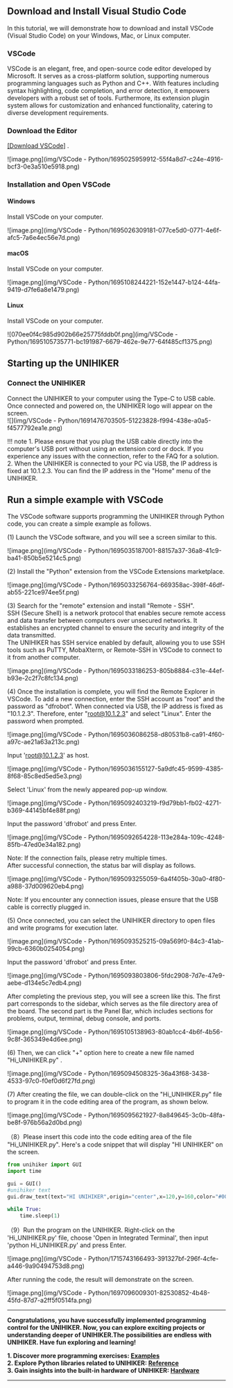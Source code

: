 ## **Download and Install Visual Studio Code**

In this tutorial, we will demonstrate how to download and install VSCode (Visual Studio Code) on your Windows, Mac, or Linux computer.   

### **VSCode** 
VSCode is an elegant, free, and open-source code editor developed by Microsoft. It serves as a cross-platform solution, supporting numerous programming languages such as Python and C++. With features including syntax highlighting, code completion, and error detection, it empowers developers with a robust set of tools. Furthermore, its extension plugin system allows for customization and enhanced functionality, catering to diverse development requirements.   

### **Download the Editor**
[[Download VSCode]](https://code.visualstudio.com/download) .   

![image.png](img/VSCode - Python/1695025959912-55f4a8d7-c24e-4916-bcf3-0e3a510e5918.png)  

### **Installation and Open VSCode**
#### Windows 
Install VSCode on your computer.

![image.png](img/VSCode - Python/1695026309181-077ce5d0-0771-4e6f-afc5-7a6e4ec56e7d.png)  

#### macOS
Install VSCode on your computer.

![image.png](img/VSCode - Python/1695108244221-152e1447-b124-44fa-9419-d7fe6a8e1479.png)  

#### Linux
Install VSCode on your computer.

![070ee0f4c985d902b66e25775fddb0f.png](img/VSCode - Python/1695105735771-bc191987-6679-462e-9e77-64f485cf1375.png)  

## **Starting up the UNIHIKER**
### **Connect the UNIHIKER**
Connect the UNIHIKER to your computer using the Type-C to USB cable. Once connected and powered on, the UNIHIKER logo will appear on the screen.   
![](img/VSCode - Python/1691476703505-51223828-f994-438e-a0a5-f4577792ea1e.png)   

!!! note
    1. Please ensure that you plug the USB cable directly into the computer's USB port without using an extension cord or dock. If you experience any issues with the connection, refer to the FAQ for a solution.  
    2. When the UNIHIKER is connected to your PC via USB, the IP address is fixed at 10.1.2.3. You can find the IP address in the "Home" menu of the UNIHIKER.    

## **Run a simple example with VSCode**
The VSCode software supports programming the UNIHIKER through Python code, you can create a simple example as follows.  

(1) Launch the VSCode software, and you will see a screen similar to this.   

![image.png](img/VSCode - Python/1695035187001-88157a37-36a8-41c9-ba41-850b5e5214c5.png)  
  
(2) Install the "Python" extension from the VSCode Extensions marketplace.  

![image.png](img/VSCode - Python/1695033256764-669358ac-398f-46df-ab55-221ce974ee5f.png)  
  
(3) Search for the "remote" extension and install "Remote - SSH".  
SSH (Secure Shell) is a network protocol that enables secure remote access and data transfer between computers over unsecured networks. It establishes an encrypted channel to ensure the security and integrity of the data transmitted.  
The UNIHIKER has SSH service enabled by default, allowing you to use SSH tools such as PuTTY, MobaXterm, or Remote-SSH in VSCode to connect to it from another computer.  

![image.png](img/VSCode - Python/1695033186253-805b8884-c31e-44ef-b93e-2c2f7c8fc134.png)  
  
(4) Once the installation is complete, you will find the Remote Explorer in VSCode. To add a new connection, enter the SSH account as "root" and the password as "dfrobot". When connected via USB, the IP address is fixed as "10.1.2.3". Therefore, enter "root@10.1.2.3" and select "Linux". Enter the password when prompted.  

![image.png](img/VSCode - Python/1695036086258-d80531b8-ca91-4f60-a97c-ae21a63a213c.png)  

Input 'root@10.1.2.3' as host.  

![image.png](img/VSCode - Python/1695036155127-5a9dfc45-9599-4385-8f68-85c8ed5ed5e3.png)  

Select 'Linux' from the newly appeared pop-up window.    

![image.png](img/VSCode - Python/1695092403219-f9d79bb1-fb02-4271-b369-44145bf4e88f.png)  

Input the password 'dfrobot' and press Enter.    

![image.png](img/VSCode - Python/1695092654228-113e284a-109c-4248-85fb-47ed0e34a182.png)  

Note: If the connection fails, please retry multiple times.   
After successful connection, the status bar will display as follows.  

![image.png](img/VSCode - Python/1695093255059-6a4f405b-30a0-4f80-a988-37d009620eb4.png)  

Note: If you encounter any connection issues, please ensure that the USB cable is correctly plugged in.  


  
(5)  Once connected, you can select the UNIHIKER directory to open files and write programs for execution later.   

![image.png](img/VSCode - Python/1695093525215-09a569f0-84c3-41ab-99cb-6360b0254054.png)  

Input the password 'dfrobot' and press Enter.  

![image.png](img/VSCode - Python/1695093803806-5fdc2908-7d7e-47e9-aebe-d134e5c7edb4.png)  

After completing the previous step, you will see a screen like this. The first part corresponds to the sidebar, which serves as the file directory area of the board. The second part is the Panel Bar, which includes sections for problems, output, terminal, debug console, and ports.   

![image.png](img/VSCode - Python/1695105138963-80ab1cc4-4b6f-4b56-9c8f-365349e4d6ee.png)
  
(6) Then, we can click "+" option here to create a new file named "Hi_UNIHIKER.py" .  

![image.png](img/VSCode - Python/1695094508325-36a43f68-3438-4533-97c0-f0ef0d6f27fd.png)  
  
(7) After creating the file, we can double-click on the "Hi_UNIHIKER.py" file to program it in the code editing area of the program, as shown below.  

![image.png](img/VSCode - Python/1695095621927-8a849645-3c0b-48fa-be8f-976b56a2d0bd.png)  
  
（8）Please insert this code into the code editing area of the file "Hi_UNIHIKER.py". Here's a code snippet that will display "HI UNIHIKER" on the screen.  


```python
from unihiker import GUI
import time

gui = GUI()
#unihiker text
gui.draw_text(text="HI UNIHIKER",origin="center",x=120,y=160,color="#0066CC")

while True:
    time.sleep(1)
```
  
（9）Run the program on the UNIHIKER.
Right-click on the 'Hi_UNIHIKER.py' file, choose 'Open in Integrated Terminal', then input 'python Hi_UNIHIKER.py' and press Enter.   

![image.png](img/VSCode - Python/1715743166493-391327bf-296f-4cfe-a446-9a90494753d8.png)  

After running the code, the result will demonstrate on the screen.   

![image.png](img/VSCode - Python/1697096009301-82530852-4b48-45fd-87d7-a2ff5f0514fa.png)
  
---  
**Congratulations, you have successfully implemented programming control for the UNIHIKER. Now, you can explore exciting projects or understanding deeper of UNIHIKER.The possibilities are endless with UNIHIKER. Have fun exploring and learning!**  

**1. Discover more programming exercises: [Examples](../Examples/PythonCodingExamples/index.md)**  
**2. Explore Python libraries related to UNIHIKER: [Reference](../LanguageReference/UNIHIKER_Library/index.md)**  
**3. Gain insights into the built-in hardware of UNIHIKER: [Hardware ](../HardwareReference/hardware_reference_introduction.md)**    

---  
